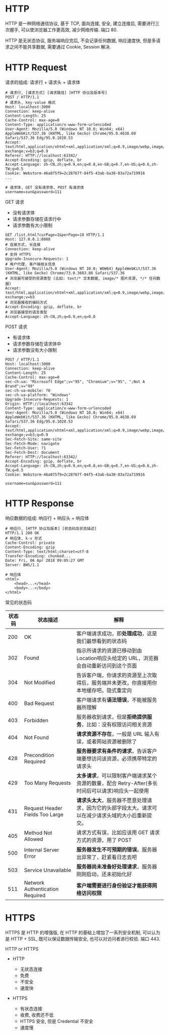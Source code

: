 # HTTP

HTTP 是一种网络通信协议, 基于 TCP, 面向连接, 安全, 建立连接后, 需要进行三次握手, 可以使浏览器工作更高效, 减少网络传输. 端口 80.

HTTP 是无状态协议, 服务端响应完后, 不会记录任何数据, 响应速度快, 但是多请求之间不能共享数据, 需要通过 Cookie, Session 解决.

# HTTP Request

请求的组成: 请求行 + 请求头 + 请求体

```
# 请求行, [请求方式] [请求路径] [HTTP 协议及版本号]
POST / HTTP/1.1
# 请求头, key-value 格式
Host: localhost:3000
Connection: keep-alive
Content-Length: 25
Cache-Control: max-age=0
Content-Type: application/x-www-form-urlencoded
User-Agent: Mozilla/5.0 (Windows NT 10.0; Win64; x64) AppleWebKit/537.36 (KHTML, like Gecko) Chrome/95.0.4638.69 Safari/537.36 Edg/95.0.1020.53
Accept: text/html,application/xhtml+xml,application/xml;q=0.9,image/webp,image/apng,*/*;q=0.8,application/signed-exchange;v=b3;q=0.9
Referer: HTTP://localhost:63342/
Accept-Encoding: gzip, deflate, br
Accept-Language: zh-CN,zh;q=0.9,en;q=0.8,en-GB;q=0.7,en-US;q=0.6,zh-TW;q=0.5
Cookie: Webstorm-46a075f9=2c28767f-84f5-43ab-ba30-03a72a719916
...

# 请求体, GET 没有请求体, POST 有请求体
username=sun&password=111
```

GET 请求

- 没有请求体
- 请求参数存储在请求行中
- 请求参数有大小限制

```
GET /list.html?curPage=1&perPage=10 HTTP/1.1
Host: 127.0.0.1:8080
# 连接方式, 长连接
Connection: keep-alive
# 支持 HTTPS
Upgrade-Insecure-Requests: 1
# 用户代理, 客户端相关信息
User-Agent: Mozilla/5.0 (Windows NT 10.0; WOW64) AppleWebKit/537.36 (KHTML, like Gecko) Chrome/73.0.3683.86 Safari/537.36
# 浏览器可接受的资源类型 (比如: text/* 文本数据, image/* 图片资源, */* 任何数据)
Accept: text/html,application/xhtml+xml,application/xml;q=0.9,image/webp,image/apng,*/*;q=0.8,application/signed-exchange;v=b3
# 浏览器接收的编码方式
Accept-Encoding: gzip, deflate, br
# 浏览器接受的语言类型
Accept-Language: zh-CN,zh;q=0.9,en;q=0.8
```

POST 请求

- 有请求体
- 请求参数存储在请求体中
- 请求参数没有大小限制

```
POST / HTTP/1.1
Host: localhost:3000
Connection: keep-alive
Content-Length: 25
Cache-Control: max-age=0
sec-ch-ua: "Microsoft Edge";v="95", "Chromium";v="95", ";Not A Brand";v="99"
sec-ch-ua-mobile: ?0
sec-ch-ua-platform: "Windows"
Upgrade-Insecure-Requests: 1
Origin: HTTP://localhost:63342
Content-Type: application/x-www-form-urlencoded
User-Agent: Mozilla/5.0 (Windows NT 10.0; Win64; x64) AppleWebKit/537.36 (KHTML, like Gecko) Chrome/95.0.4638.69 Safari/537.36 Edg/95.0.1020.53
Accept: text/html,application/xhtml+xml,application/xml;q=0.9,image/webp,image/apng,*/*;q=0.8,application/signed-exchange;v=b3;q=0.9
Sec-Fetch-Site: same-site
Sec-Fetch-Mode: navigate
Sec-Fetch-User: ?1
Sec-Fetch-Dest: document
Referer: HTTP://localhost:63342/
Accept-Encoding: gzip, deflate, br
Accept-Language: zh-CN,zh;q=0.9,en;q=0.8,en-GB;q=0.7,en-US;q=0.6,zh-TW;q=0.5
Cookie: Webstorm-46a075f9=2c28767f-84f5-43ab-ba30-03a72a719916

username=sun&password=111
```

# HTTP Response

响应数据的组成: 响应行 + 响应头 + 响应体

```
# 响应行, [HTTP 协议及版本] [状态码及状态描述]
HTTP/1.1 200 OK
# 响应体, k-v 形式
Cache-Control: private
Content-Encoding: gzip
Content-Type: text/html;charset=utf-8
Transfer-Encoding: chunked...
Date: Fri, 06 Apr 2018 09:05:27 GMT
Server: BWS/1.1

# 响应体
<html>
    <head>...</head>
    <body>...</body>
</html>
```

常见的状态码

| 状态码 | 状态描述                        | 解释                                                         |
| ------ | ------------------------------- | ------------------------------------------------------------ |
| 200    | OK                              | 客户端请求成功，即**处理成功**，这是我们最想看到的状态码     |
| 302    | Found                           | 指示所请求的资源已移动到由Location响应头给定的 URL，浏览器会自动重新访问到这个页面 |
| 304    | Not Modified                    | 告诉客户端，你请求的资源至上次取得后，服务端并未更改，你直接用你本地缓存吧。隐式重定向 |
| 400    | Bad Request                     | 客户端请求有**语法错误**，不能被服务器所理解                 |
| 403    | Forbidden                       | 服务器收到请求，但是**拒绝提供服务**，比如：没有权限访问相关资源 |
| 404    | Not Found                       | **请求资源不存在**，一般是 URL 输入有误，或者网站资源被删除了 |
| 428    | Precondition Required           | **服务器要求有条件的请求**，告诉客户端要想访问该资源，必须携带特定的请求头 |
| 429    | Too Many Requests               | **太多请求**，可以限制客户端请求某个资源的数量，配合 Retry-After(多长时间后可以请求)响应头一起使用 |
| 431    | Request Header Fields Too Large | **请求头太大**，服务器不愿意处理请求，因为它的头部字段太大。请求可以在减少请求头域的大小后重新提交。 |
| 405    | Method Not Allowed              | 请求方式有误，比如应该用 GET 请求方式的资源，用了 POST       |
| 500    | Internal Server Error           | **服务器发生不可预期的错误**。服务器出异常了，赶紧看日志去吧 |
| 503    | Service Unavailable             | **服务器尚未准备好处理请求**，服务器刚刚启动，还未初始化好   |
| 511    | Network Authentication Required | **客户端需要进行身份验证才能获得网络访问权限**               |

# HTTPS

HTTPS 是 HTTP 的增强版, 在 HTTP 的基础上增加了一系列安全机制, 可以认为是 HTTP + SSL, 既可以保证数据传输安全, 也可以对访问者进行校验. 端口 443.

HTTP or HTTPS

- HTTP

  - 无状态连接
  - 免费
  - 不安全
  - 速度快

- HTTPS

  - 有状态连接
  - 收费, 收费还不低
  - HTTPS 安全, 但是 Credential 不安全
  - 速度慢

